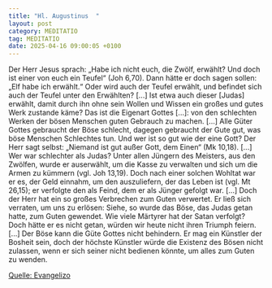 ```yaml
---
title: "Hl. Augustinus  "
layout: post
category: MEDITATIO
tag: MEDITATIO
date: 2025-04-16 09:00:05 +0100
---
```

 
Der Herr Jesus sprach: „Habe ich nicht euch, die Zwölf, erwählt? Und doch ist einer von euch ein Teufel“ (Joh 6,70). Dann hätte er doch sagen sollen: „Elf habe ich erwählt.“ Oder wird auch der Teufel erwählt, und befindet sich auch der Teufel unter den Erwählten? [...] Ist etwa auch dieser [Judas] erwählt, damit durch ihn ohne sein Wollen und Wissen ein großes und gutes Werk zustande käme? Das ist die Eigenart Gottes [.<!--more-->..]: von den schlechten Werken der bösen Menschen guten Gebrauch zu machen. [...] Alle Güter Gottes gebraucht der Böse schlecht, dagegen gebraucht der Gute gut, was böse Menschen Schlechtes tun. Und wer ist so gut wie der eine Gott? Der Herr sagt selbst: „Niemand ist gut außer Gott, dem Einen“ (Mk 10,18). [...]
Wer war schlechter als Judas? Unter allen Jüngern des Meisters, aus den Zwölfen, wurde er auserwählt, um die Kasse zu verwalten und sich um die Armen zu kümmern (vgl. Joh 13,19). Doch nach einer solchen Wohltat war er es, der Geld einnahm, um den auszuliefern, der das Leben ist (vgl. Mt 26,15); er verfolgte den als Feind, dem er als Jünger gefolgt war. [...] Doch der Herr hat ein so großes Verbrechen zum Guten verwertet. Er ließ sich verraten, um uns zu erlösen: Siehe, so wurde das Böse, das Judas getan hatte, zum Guten gewendet.
Wie viele Märtyrer hat der Satan verfolgt? Doch hätte er es nicht getan, würden wir heute nicht ihren Triumph feiern. [...] Der Böse kann die Güte Gottes nicht behindern. Er mag ein  Künstler der Bosheit sein, doch der höchste Künstler würde die Existenz des Bösen nicht zulassen, wenn er sich seiner nicht bedienen könnte, um alles zum Guten zu wenden.       



[Quelle: Evangelizo](https://evangeliumtagfuertag.org/DE/gospel)